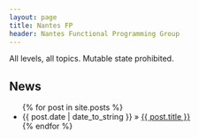 ```yaml
---
layout: page
title: Nantes FP
header: Nantes Functional Programming Group
---
```


All levels, all topics.
Mutable state prohibited.

## News

<ul class="posts">
  {% for post in site.posts %}
    <li><span>{{ post.date | date_to_string }}</span> &raquo; <a href="{{ post.url }}">{{ post.title }}</a></li>
  {% endfor %}
</ul>

